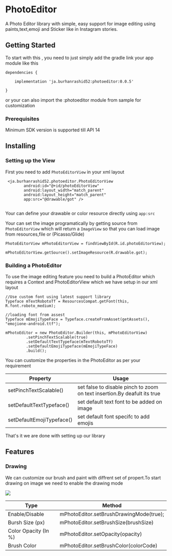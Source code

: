 # PhotoEditor

A Photo Editor library with simple, easy support for image editing using paints,text,emoji and Sticker like in Instagram stories.

## Getting Started
To start with this , you need to just simply add the gradle link your app module like this
```
dependencies {

    implementation 'ja.burhanrashid52:photoeditor:0.0.5'
    
}
```
or your can also import the :photoeditor module from sample for customization

### Prerequisites

Minimum SDK version is supported till API 14

## Installing

### Setting up the View
First you need to add `PhotoEditorView` in your xml layout

```
 <ja.burhanrashid52.photoeditor.PhotoEditorView
        android:id="@+id/photoEditorView"
        android:layout_width="match_parent"
        android:layout_height="match_parent"
        app:src="@drawable/got" />
  
```
Your can define your drawable or color resource directly using `app:src`

Your can set the image programatically by getting source from `PhotoEditorView` which will return a `ImageView` so that you can load image from resources,file or (Picasso/Glide)
```
PhotoEditorView mPhotoEditorView = findViewById(R.id.photoEditorView);

mPhotoEditorView.getSource().setImageResource(R.drawable.got);
```

### Building a PhotoEditor
To use the image editing feature you need to build a PhotoEditor which requires a Context and PhotoEditorView which we have setup in our xml layout


```
//Use custom font using latest support library
Typeface mTextRobotoTf = ResourcesCompat.getFont(this, R.font.roboto_medium);

//loading font from assest
Typeface mEmojiTypeFace = Typeface.createFromAsset(getAssets(), "emojione-android.ttf");

mPhotoEditor = new PhotoEditor.Builder(this, mPhotoEditorView)
         .setPinchTextScalable(true)
         .setDefaultTextTypeface(mTextRobotoTf)
         .setDefaultEmojiTypeface(mEmojiTypeFace)
         .build();
 ```
You can customize the properties in the PhotoEditor as per your requirement

| Property  | Usage |
| ------------- | ------------- |
| setPinchTextScalable()  | set false to disable pinch to zoom on text insertion.By deafult its true
| setDefaultTextTypeface()  | set default text font to be added on image  |
| setDefaultEmojiTypeface()  | set default font specifc to add emojis |

That's it we are done with setting up our library




## Features

### Drawing
We can customize our brush and paint with diffrent set of propert.To start drawing on image we need to enable the drawing mode

![](https://i.imgur.com/aCgBG0l.gif)

| Type  | Method |
| ------------- | ------------- |
| Enable/Disable  | mPhotoEditor.setBrushDrawingMode(true); |
| Bursh Size (px)  | mPhotoEditor.setBrushSize(brushSize) |
| Color Opacity (In %)  |   mPhotoEditor.setOpacity(opacity)  |
| Brush Color | mPhotoEditor.setBrushColor(colorCode)  |



